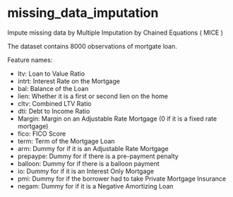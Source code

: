 # missing_data_imputation
Impute missing data by Multiple Imputation by Chained Equations ( MICE )

The dataset contains 8000 observations of mortgate loan. 

Feature names:
- ltv: Loan to Value Ratio
- intrt: Interest Rate on the Mortgage
- bal: Balance of the Loan
- lien: Whether it is a first or second lien on the home
- cltv: Combined LTV Ratio
- dti: Debt to Income Ratio
- Margin: Margin on an Adjustable Rate Mortgage (0 if it is a fixed rate mortgage)
- fico: FICO Score
- term: Term of the Mortgage Loan
- arm: Dummy for if it is an Adjustable Rate Mortgage
- prepaype: Dummy for if there is a pre-payment penalty
- balloon: Dummy for if there is a balloon payment
- io: Dummy for if it is an Interest Only Mortgage
- pmi: Dummy for if the borrower had to take Private Mortgage Insurance
- negam: Dummy for if it is a Negative Amortizing Loan
